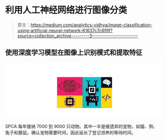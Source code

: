 # 利用人工神经网络进行图像分类

> 原文：<https://medium.com/analytics-vidhya/image-classification-using-artificial-neural-network-61637c7c6f9f?source=collection_archive---------3----------------------->

## 使用深度学习模型在图像上识别模式和提取特征

![](img/97767404984ae13036cd6608ab98b30c.png)

SPCA 每年接纳 7000 到 9000 只动物。其中一半是被遗弃的宠物，如猫、狗、兔子和豚鼠。确认宠物需要时间，因此延长了登记领养的等待时间。